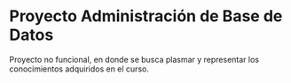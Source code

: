 # Proyecto Administración de Base de Datos

Proyecto no funcional, en donde se busca plasmar y representar los conocimientos adquiridos en el curso.

